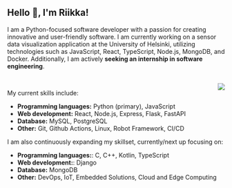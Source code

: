 ## Hello :wave:, I'm Riikka!

I am a Python-focused software developer with a passion for creating innovative and user-friendly software. I am currently working on a sensor data visualization application at the University of Helsinki, utilizing technologies such as JavaScript, React, TypeScript, Node.js, MongoDB, and Docker. Additionally, I am actively **seeking an internship in software engineering**.

<br>
<div><img align="right" src="https://media.giphy.com/media/aqvLMPB3CddHUzBzQX/giphy.gif"/>
</div>

My current skills include:
- **Programming languages:** Python (primary), JavaScript
- **Web development:** React, Node.js, Express, Flask, FastAPI
- **Database:** MySQL, PostgreSQL
- **Other:** Git, Github Actions, Linux, Robot Framework, CI/CD

I am also continuously expanding my skillset, currently/next up focusing on:

- **Programming languages:**: C, C++, Kotlin, TypeScript
- **Web development:**: Django
- **Database:** MongoDB
- **Other:** DevOps, IoT, Embedded Solutions, Cloud and Edge Computing
